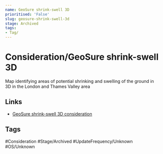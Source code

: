 ```yaml
---
name: GeoSure shrink-swell 3D
prioritised: 'False'
slug: geosure-shrink-swell-3d
stage: Archived
tags:
- Tag/
---
```


# Consideration/GeoSure shrink-swell 3D

Map identifying areas of potential shrinking and swelling of the ground in 3D in the London and Thames Valley area

## Links

* [GeoSure shrink-swell 3D consideration](https://design.planning.data.gov.uk/planning-consideration/geosure-shrink-swell-3d)

## Tags

#Consideration #Stage/Archived #UpdateFrequency/Unknown #OS/Unknown